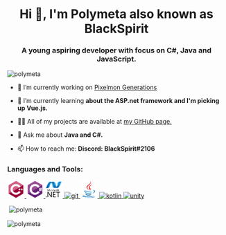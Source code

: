 <h1 align="center">Hi 👋, I'm Polymeta also known as BlackSpirit</h1>
<h3 align="center">A young aspiring developer with focus on C#, Java and JavaScript.</h3>

<p align="left"> <img src="https://komarev.com/ghpvc/?username=polymeta&label=Profile%20views&color=b4a90e&style=flat" alt="polymeta" /> </p>

- 🔭 I’m currently working on [Pixelmon Generations](https://www.pixelmongenerations.com)

- 🌱 I’m currently learning **about the ASP.net framework and I'm picking up Vue.js.**

- 👨‍💻 All of my projects are available at [my GitHub page.](https://github.com/Polymeta/)

- 💬 Ask me about **Java and C#.**

- 📫 How to reach me: **Discord: BlackSpirit#2106**


<h3 align="left">Languages and Tools:</h3>
<p align="left"> <a href="https://www.w3schools.com/cpp/" target="_blank"> <img src="https://raw.githubusercontent.com/devicons/devicon/master/icons/cplusplus/cplusplus-original.svg" alt="cplusplus" width="40" height="40"/> </a> <a href="https://www.w3schools.com/cs/" target="_blank"> <img src="https://raw.githubusercontent.com/devicons/devicon/master/icons/csharp/csharp-original.svg" alt="csharp" width="40" height="40"/> </a> <a href="https://dotnet.microsoft.com/" target="_blank"> <img src="https://raw.githubusercontent.com/devicons/devicon/master/icons/dot-net/dot-net-original-wordmark.svg" alt="dotnet" width="40" height="40"/> </a> <a href="https://git-scm.com/" target="_blank"> <img src="https://www.vectorlogo.zone/logos/git-scm/git-scm-icon.svg" alt="git" width="40" height="40"/> </a> <a href="https://www.java.com" target="_blank"> <img src="https://raw.githubusercontent.com/devicons/devicon/master/icons/java/java-original.svg" alt="java" width="40" height="40"/> </a> <a href="https://kotlinlang.org" target="_blank"> <img src="https://www.vectorlogo.zone/logos/kotlinlang/kotlinlang-icon.svg" alt="kotlin" width="40" height="40"/> </a> <a href="https://unity.com/" target="_blank"> <img src="https://www.vectorlogo.zone/logos/unity3d/unity3d-icon.svg" alt="unity" width="40" height="40"/> </a> </p>

<p>&nbsp;<img align="center" src="https://github-readme-stats.vercel.app/api?username=polymeta&show_icons=true&theme=dark&locale=en" alt="polymeta" /></p>

<p><img align="center" src="https://github-readme-streak-stats.herokuapp.com/?user=polymeta&theme=dark" alt="polymeta" /></p>

